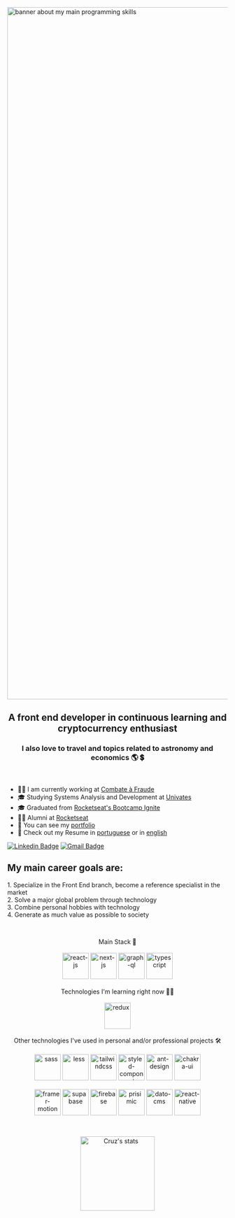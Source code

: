 <img src="https://xnrzwkuslogyvxcfkyyh.supabase.co/storage/v1/object/sign/projects-banners/other/profile-banner.png?token=eyJhbGciOiJIUzI1NiIsInR5cCI6IkpXVCJ9.eyJ1cmwiOiJwcm9qZWN0cy1iYW5uZXJzL290aGVyL3Byb2ZpbGUtYmFubmVyLnBuZyIsImlhdCI6MTY1MTM2MDUwNiwiZXhwIjoxOTY2NzIwNTA2fQ.7ko3ch93B_TrCQE8YiyBduqmIC-rC7BfjxG2n9zP-WY" alt="banner about my main programming skills" width="1584"/>
<h2 align="center">A front end developer in continuous learning and cryptocurrency enthusiast</h2>
<h3 align="center">I also love to travel and topics related to astronomy and economics 🌎 💲</h3>

<p>&nbsp;</p>

- 👨‍💻 I am currently working at [Combate à Fraude](https://www.combateafraude.com)
- 🎓 Studying Systems Analysis and Development at [Univates](https://www.univates.br/)
- 🎓 Graduated from [Rocketseat's Bootcamp Ignite](https://drive.google.com/file/d/1spRIoobb3GCRFCL1iySDFACW8moqpp0W/view?usp=sharing)
- 👨‍🚀 Alumni at [Rocketseat](https://app.rocketseat.com.br/)
- 📂 You can see my [portfolio](https://matheus-da-cruz-portfolio.vercel.app/)
- 📝 Check out my Resume in [portuguese](https://xnrzwkuslogyvxcfkyyh.supabase.co/storage/v1/object/sign/resumes/curriculo-matheus-da-cruz.pdf?token=eyJhbGciOiJIUzI1NiIsInR5cCI6IkpXVCJ9.eyJ1cmwiOiJyZXN1bWVzL2N1cnJpY3Vsby1tYXRoZXVzLWRhLWNydXoucGRmIiwiaWF0IjoxNjUxOTM2ODc2LCJleHAiOjE5NjcyOTY4NzZ9.IL0cCSGcQHjNuj7xqZeno4VTrdZnhfkJhfsZ_E41b0k) or in [english](https://xnrzwkuslogyvxcfkyyh.supabase.in/storage/v1/object/sign/resumes/matheus-da-cruz-resume.pdf?token=eyJhbGciOiJIUzI1NiIsInR5cCI6IkpXVCJ9.eyJ1cmwiOiJyZXN1bWVzL21hdGhldXMtZGEtY3J1ei1yZXN1bWUucGRmIiwiaWF0IjoxNjQ3OTk1NzIyLCJleHAiOjE5NjMzNTU3MjJ9.znQ0oUWEDlyog-IczBIjXSMpBRp0MS8hAwKnI2Sia3U)

[![Linkedin Badge](https://img.shields.io/badge/-Matheus%20Cruz-3000cc?style=flat-square&logo=Linkedin&logoColor=white&link=https://www.linkedin.com/in/matheus-cruz-frontend/)](https://www.linkedin.com/in/matheus-cruz-frontend/) 
[![Gmail Badge](https://img.shields.io/badge/-matheuswachcruz@gmail.com-3000cc?style=flat-square&logo=Gmail&logoColor=white&link=mailto:matheuswachcruz@gmail.com)](mailto:matheuswachcruz@gmail.com)

<h2>My main career goals are:</h2>
    1. Specialize in the Front End branch, become a reference specialist in the market
    <br>
    2. Solve a major global problem through technology
    <br>
    3. Combine personal hobbies with technology
    <br>
    4. Generate as much value as possible to society
    
<p>&nbsp;</p>

<p align="center">
Main Stack 👑
  <br>
  <br>
<img src="https://xnrzwkuslogyvxcfkyyh.supabase.in/storage/v1/object/sign/projects-technologies-icons/react_icon.svg?token=eyJhbGciOiJIUzI1NiIsInR5cCI6IkpXVCJ9.eyJ1cmwiOiJwcm9qZWN0cy10ZWNobm9sb2dpZXMtaWNvbnMvcmVhY3RfaWNvbi5zdmciLCJpYXQiOjE2NDQ4MDgyODQsImV4cCI6MTk2MDE2ODI4NH0.easqCWhhkJ0yPZlu_-xOXK_GmdeGRBYPgmnBeTuNAlA" alt="react-js" width="60" height="60"/>
<img src="https://xnrzwkuslogyvxcfkyyh.supabase.in/storage/v1/object/sign/projects-technologies-icons/next_js_icon.svg?token=eyJhbGciOiJIUzI1NiIsInR5cCI6IkpXVCJ9.eyJ1cmwiOiJwcm9qZWN0cy10ZWNobm9sb2dpZXMtaWNvbnMvbmV4dF9qc19pY29uLnN2ZyIsImlhdCI6MTY0NDgwODE5NywiZXhwIjoxOTYwMTY4MTk3fQ.G_sAJbrruJSKSPOzj9Admc-afqeDBsIuhq0mI29EP7o" alt="next-js" width="60" height="60"/>
<img src="https://xnrzwkuslogyvxcfkyyh.supabase.co/storage/v1/object/sign/projects-technologies-icons/graph_ql_icon.png?token=eyJhbGciOiJIUzI1NiIsInR5cCI6IkpXVCJ9.eyJ1cmwiOiJwcm9qZWN0cy10ZWNobm9sb2dpZXMtaWNvbnMvZ3JhcGhfcWxfaWNvbi5wbmciLCJpYXQiOjE2NDkxOTY4MDgsImV4cCI6MTk2NDU1NjgwOH0.N6X1uI-9FdTr24VV1fnTzoXfuLbIkrwpUvq2kcvZpyI" alt="graph-ql" width="60" height="60"/>
<img src="https://xnrzwkuslogyvxcfkyyh.supabase.in/storage/v1/object/sign/projects-technologies-icons/typescript_icon.svg?token=eyJhbGciOiJIUzI1NiIsInR5cCI6IkpXVCJ9.eyJ1cmwiOiJwcm9qZWN0cy10ZWNobm9sb2dpZXMtaWNvbnMvdHlwZXNjcmlwdF9pY29uLnN2ZyIsImlhdCI6MTY0NDgwODI3MywiZXhwIjoxOTYwMTY4MjczfQ.618MyoJBbhzQHLLDsDfwzlOliO4qPxBrRyCK7j9xTtA" alt="typescript" width="60" height="60"/>
  <br>
  <br>
      Technologies I'm learning right now 👨‍💻
  <br>
  <br>
<img src="https://xnrzwkuslogyvxcfkyyh.supabase.co/storage/v1/object/sign/projects-technologies-icons/redux_icon.png?token=eyJhbGciOiJIUzI1NiIsInR5cCI6IkpXVCJ9.eyJ1cmwiOiJwcm9qZWN0cy10ZWNobm9sb2dpZXMtaWNvbnMvcmVkdXhfaWNvbi5wbmciLCJpYXQiOjE2NTA4MTgyNTIsImV4cCI6MTk2NjE3ODI1Mn0.AxBYxL05LMZJ35Ix0rL7vdBiMv21U2tDUKzxOiHlbWw" alt="redux" width="60" height="60"/>
  <br>
  <br>
    Other technologies I've used in personal and/or professional projects 🛠️
  <br>
  <br>
<img src="https://xnrzwkuslogyvxcfkyyh.supabase.in/storage/v1/object/sign/projects-technologies-icons/sass_icon.svg?token=eyJhbGciOiJIUzI1NiIsInR5cCI6IkpXVCJ9.eyJ1cmwiOiJwcm9qZWN0cy10ZWNobm9sb2dpZXMtaWNvbnMvc2Fzc19pY29uLnN2ZyIsImlhdCI6MTY0NDgwODMyOSwiZXhwIjoxOTYwMTY4MzI5fQ.AA2df71jPRS2kHu75PvhTBIhbFoxjqb-S1iF5IZH57Q" alt="sass" width="60" height="60"/>
 <img src="https://xnrzwkuslogyvxcfkyyh.supabase.co/storage/v1/object/sign/projects-technologies-icons/less_icon.svg?token=eyJhbGciOiJIUzI1NiIsInR5cCI6IkpXVCJ9.eyJ1cmwiOiJwcm9qZWN0cy10ZWNobm9sb2dpZXMtaWNvbnMvbGVzc19pY29uLnN2ZyIsImlhdCI6MTY1MDgxODkxNiwiZXhwIjoxOTY2MTc4OTE2fQ.5kZnI0PZuyVx88pShJNpEE-g_zsmrQ8l8PUGHnTSp7Y" alt="less" width="60" height="60"/>
<img src="https://xnrzwkuslogyvxcfkyyh.supabase.in/storage/v1/object/sign/projects-technologies-icons/tailwindcss_icon.svg?token=eyJhbGciOiJIUzI1NiIsInR5cCI6IkpXVCJ9.eyJ1cmwiOiJwcm9qZWN0cy10ZWNobm9sb2dpZXMtaWNvbnMvdGFpbHdpbmRjc3NfaWNvbi5zdmciLCJpYXQiOjE2NDQ4MDgzMTksImV4cCI6MTk2MDE2ODMxOX0.aC20wq5mdxXAGS_axOfKfoaGGhr-axoU1Hpbi8haR6Y" alt="tailwindcss" width="60" height="60"/>
<img src="https://xnrzwkuslogyvxcfkyyh.supabase.co/storage/v1/object/sign/projects-technologies-icons/styled_components_icon.png?token=eyJhbGciOiJIUzI1NiIsInR5cCI6IkpXVCJ9.eyJ1cmwiOiJwcm9qZWN0cy10ZWNobm9sb2dpZXMtaWNvbnMvc3R5bGVkX2NvbXBvbmVudHNfaWNvbi5wbmciLCJpYXQiOjE2NTA4MTg5NTgsImV4cCI6MTk2NjE3ODk1OH0.AgBXKTGsaQm6HYhTO6TfNW0Z1nA-bgoh52e1yxqz8Ig" alt="styled-components" width="60" height="60"/>
<img src="https://xnrzwkuslogyvxcfkyyh.supabase.in/storage/v1/object/sign/projects-technologies-icons/ant_design_icon.png?token=eyJhbGciOiJIUzI1NiIsInR5cCI6IkpXVCJ9.eyJ1cmwiOiJwcm9qZWN0cy10ZWNobm9sb2dpZXMtaWNvbnMvYW50X2Rlc2lnbl9pY29uLnBuZyIsImlhdCI6MTY0NDgwODMxMSwiZXhwIjoxOTYwMTY4MzExfQ.JXeEtT79z-FkzGsBquC4OZ-oLq7ViYLALLfPwctrMwU" alt="ant-design" width="60" height="60"/>
<img src="https://xnrzwkuslogyvxcfkyyh.supabase.in/storage/v1/object/sign/projects-technologies-icons/chakra_ui_icon.png?token=eyJhbGciOiJIUzI1NiIsInR5cCI6IkpXVCJ9.eyJ1cmwiOiJwcm9qZWN0cy10ZWNobm9sb2dpZXMtaWNvbnMvY2hha3JhX3VpX2ljb24ucG5nIiwiaWF0IjoxNjQ0ODA4MzAyLCJleHAiOjE5NjAxNjgzMDJ9.dpzNU2d-yv1QdDwfUrdmiUJ_W_qeIMEds3pegT4eeQQ" alt="chakra-ui" width="60" height="60"/>
  <br>
  <br>
 <img src="https://xnrzwkuslogyvxcfkyyh.supabase.co/storage/v1/object/sign/projects-technologies-icons/framer_motion_icon.png?token=eyJhbGciOiJIUzI1NiIsInR5cCI6IkpXVCJ9.eyJ1cmwiOiJwcm9qZWN0cy10ZWNobm9sb2dpZXMtaWNvbnMvZnJhbWVyX21vdGlvbl9pY29uLnBuZyIsImlhdCI6MTY1MTQ1NjgxMywiZXhwIjoxOTY2ODE2ODEzfQ.cVROMmKXrB2SoFg5QIyoS9Lne3OkqeiHmtVdMnUzepQ" alt="framer-motion" width="60" height="60"/>
<img src="https://xnrzwkuslogyvxcfkyyh.supabase.co/storage/v1/object/sign/projects-technologies-icons/supabase_icon.png?token=eyJhbGciOiJIUzI1NiIsInR5cCI6IkpXVCJ9.eyJ1cmwiOiJwcm9qZWN0cy10ZWNobm9sb2dpZXMtaWNvbnMvc3VwYWJhc2VfaWNvbi5wbmciLCJpYXQiOjE2NTA4MTkwMDcsImV4cCI6MTk2NjE3OTAwN30.8X2vK8HLwF3oGn5BOlP6mj8nOlyrDPATdykXGYsVeS4" alt="supabase" width="60" height="60"/>
<img src="https://xnrzwkuslogyvxcfkyyh.supabase.co/storage/v1/object/sign/projects-technologies-icons/firebase_icon.svg?token=eyJhbGciOiJIUzI1NiIsInR5cCI6IkpXVCJ9.eyJ1cmwiOiJwcm9qZWN0cy10ZWNobm9sb2dpZXMtaWNvbnMvZmlyZWJhc2VfaWNvbi5zdmciLCJpYXQiOjE2NTA4MTkxMzUsImV4cCI6MTk2NjE3OTEzNX0.B43wgJboDePmDeRdPie2Z4gqgW7CUJfMlFQ2FWw7tK8" alt="firebase" width="60" height="60"/>
<img src="https://xnrzwkuslogyvxcfkyyh.supabase.co/storage/v1/object/sign/projects-technologies-icons/prismic_icon.png?token=eyJhbGciOiJIUzI1NiIsInR5cCI6IkpXVCJ9.eyJ1cmwiOiJwcm9qZWN0cy10ZWNobm9sb2dpZXMtaWNvbnMvcHJpc21pY19pY29uLnBuZyIsImlhdCI6MTY1MDgxODk0MCwiZXhwIjoxOTY2MTc4OTQwfQ.hv9_lT1-Qau_Q7VWA9lxxUing6a3wXzTXhJDkIakgT8" alt="prisimic" width="60" height="60"/>
<img src="https://xnrzwkuslogyvxcfkyyh.supabase.co/storage/v1/object/sign/projects-technologies-icons/dato_cms_icon.png?token=eyJhbGciOiJIUzI1NiIsInR5cCI6IkpXVCJ9.eyJ1cmwiOiJwcm9qZWN0cy10ZWNobm9sb2dpZXMtaWNvbnMvZGF0b19jbXNfaWNvbi5wbmciLCJpYXQiOjE2NTA4MTkxODUsImV4cCI6MTk2NjE3OTE4NX0.FpB_0E4xJd4b84oi2v8_ty1yDQS5hJgwO2WMo6uorxQ" alt="dato-cms" width="60" height="60"/>
<img src="https://xnrzwkuslogyvxcfkyyh.supabase.co/storage/v1/object/sign/programming-skills/react_native_skill.svg?token=eyJhbGciOiJIUzI1NiIsInR5cCI6IkpXVCJ9.eyJ1cmwiOiJwcm9ncmFtbWluZy1za2lsbHMvcmVhY3RfbmF0aXZlX3NraWxsLnN2ZyIsImlhdCI6MTY1MTM1NzQ0NSwiZXhwIjoxOTY2NzE3NDQ1fQ.qJKksg1ffe0iZbj8FI5TApCcpR-J6M7wpwmC-kZ_u2k" alt="react-native" width="60" height="60"/>
<br>
</p>
<br>

<p align="center">
  <span>
    <img src="https://github-readme-stats.vercel.app/api?username=mathwcruz&show_icons=true&theme=dracula" alt="Cruz's stats" height=170 />
  </span>
</p>
